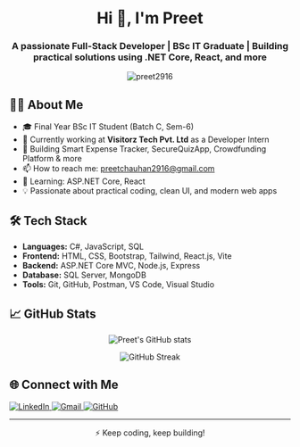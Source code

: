 <h1 align="center">Hi 👋, I'm Preet</h1>
<h3 align="center">A passionate Full-Stack Developer | BSc IT Graduate | Building practical solutions using .NET Core, React, and more</h3>

<p align="center">
  <img src="https://komarev.com/ghpvc/?username=preet2916&label=Profile%20views&color=0e75b6&style=flat" alt="preet2916" />
</p>

<h2>👨‍💻 About Me</h2>
<ul>
  <li>🎓 Final Year BSc IT Student (Batch C, Sem-6)</li>
  <li>💼 Currently working at <strong>Visitorz Tech Pvt. Ltd</strong> as a Developer Intern</li>
  <li>🚀 Building Smart Expense Tracker, SecureQuizApp, Crowdfunding Platform & more</li>
  <li>📫 How to reach me: <a href="preetchauhan2916@gmail.com">preetchauhan2916@gmail.com</a></li>
  <li>🌱 Learning: ASP.NET Core, React</li>
  <li>💡 Passionate about practical coding, clean UI, and modern web apps</li>
</ul>

<h2>🛠️ Tech Stack</h2>
<ul>
  <li><strong>Languages:</strong> C#, JavaScript, SQL</li>
  <li><strong>Frontend:</strong> HTML, CSS, Bootstrap, Tailwind, React.js, Vite</li>
  <li><strong>Backend:</strong> ASP.NET Core MVC, Node.js, Express</li>
  <li><strong>Database:</strong> SQL Server, MongoDB</li>
  <li><strong>Tools:</strong> Git, GitHub, Postman, VS Code, Visual Studio</li>
</ul>

<h2>📈 GitHub Stats</h2>
<p align="center">
  <img src="https://github-readme-stats.vercel.app/api?username=preet2916&show_icons=true&theme=default" alt="Preet's GitHub stats" />
</p>
<p align="center">
  <img src="https://github-readme-streak-stats.herokuapp.com/?user=preet2916" alt="GitHub Streak" />
</p>

<h2>🌐 Connect with Me</h2>
<p>
  <a href="https://linkedin.com/in/yourlinkedin" target="_blank">
    <img src="https://img.shields.io/badge/LinkedIn-blue?style=flat&logo=linkedin" alt="LinkedIn">
  </a>
  <a href="mailto:yourmail@example.com">
    <img src="https://img.shields.io/badge/Gmail-red?style=flat&logo=gmail&logoColor=white" alt="Gmail">
  </a>
  <a href="https://github.com/your-username" target="_blank">
    <img src="https://img.shields.io/badge/GitHub-black?style=flat&logo=github" alt="GitHub">
  </a>
</p>

<hr>

<p align="center">⚡ Keep coding, keep building!</p>
